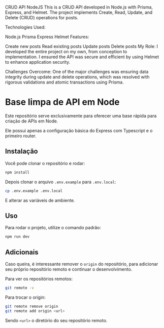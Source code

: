 CRUD API NodeJS
This is a CRUD API developed in Node.js with Prisma, Express, and Helmet. The project implements Create, Read, Update, and Delete (CRUD) operations for posts.

Technologies Used:

Node.js
Prisma
Express
Helmet
Features:

Create new posts
Read existing posts
Update posts
Delete posts
My Role:
I developed the entire project on my own, from conception to implementation. I ensured the API was secure and efficient by using Helmet to enhance application security.

Challenges Overcome:
One of the major challenges was ensuring data integrity during update and delete operations, which was resolved with rigorous validations and atomic transactions using Prisma.


# Base limpa de API em Node

Este repositório serve exclusivamente para oferecer uma base rápida para criação de APIs em Node.

Ele possui apenas a configuração básica do Express com Typescript e o primeiro router.

## Instalação
Você pode clonar o repositório e rodar:
```bash
npm install
```

Depois clonar o arquivo `.env.example` para `.env.local`:
```bash
cp .env.example .env.local
```
E alterar as variáveis de ambiente.

## Uso
Para rodar o projeto, utilize o comando padrão:
```bash
npm run dev
```

## Adicionais
Caso queira, é interessante remover o `origin` do repositório, para adicionar seu próprio repositório remoto e continuar o desenvolvimento.

Para ver os repositórios remotos:
```bash
git remote -v
```

Para trocar o origin:
```bash
git remote remove origin
git remote add origin <url>
```
Sendo `<url>` o diretório do seu repositório remoto.
